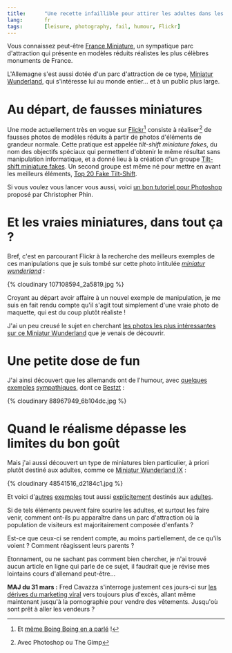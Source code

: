 ```yaml
---
title:      "Une recette infaillible pour attirer les adultes dans les parcs d'attraction ?"
lang:       fr
tags:       [leisure, photography, fail, humour, Flickr]
---
```


Vous connaissez peut-être [France Miniature](http://www.franceminiature.com/), un sympatique parc d'attraction qui présente en modèles réduits réalistes les plus célèbres monuments de France.

L'Allemagne s'est aussi dotée d'un parc d'attraction de ce type, [Miniatur Wunderland](http://www.miniatur-wunderland.de/), qui s'intéresse lui au monde entier… et à un public plus large.

# Au départ, de fausses miniatures

Une mode actuellement très en vogue sur [Flickr](/tags/flickr.html)[^1] consiste à réaliser[^2] de fausses photos de modèles réduits à partir de photos d'éléments de grandeur normale. Cette pratique est appelée *tilt-shift miniature fakes*, du nom des objectifs spéciaux qui permettent d'obtenir le même résultat sans manipulation informatique, et a donné lieu à la création d'un groupe [Tilt-shift miniature fakes](https://www.flickr.com/groups/59319377@N00/). Un second groupe est même né pour mettre en avant les meilleurs éléments, [Top 20 Fake Tilt-Shift](https://www.flickr.com/groups/top20faketiltshift/).

Si vous voulez vous lancer vous aussi, voici [un bon tutoriel pour Photoshop](http://recedinghairline.co.uk/tutorials/fakemodel/) proposé par Christopher Phin.

# Et les vraies miniatures, dans tout ça ?

Bref, c'est en parcourant Flickr à la recherche des meilleurs exemples de ces manipulations que je suis tombé sur cette photo intitulée *[miniatur wunderland](https://www.flickr.com/photos/wvs/107108594/)* :

{% cloudinary 107108594_2a5819.jpg %}

Croyant au départ avoir affaire à un nouvel exemple de manipulation, je me suis en fait rendu compte qu'il s'agit tout simplement d'une vraie photo de maquette, qui est du coup plutôt réaliste !

J'ai un peu creusé le sujet en cherchant [les photos les plus intéressantes sur ce Miniatur Wunderland](https://www.flickr.com/photos/tags/miniaturwunderland/interesting/) que je venais de découvrir.

# Une petite dose de fun

J'ai ainsi découvert que les allemands ont de l'humour, avec [quelques](https://www.flickr.com/photos/barttc/51132903/) [exemples](https://www.flickr.com/photos/barttc/51133175/) [sympathiques](http://www.freakydog.de/galerie/bild/166/), dont ce [Bestzt](https://www.flickr.com/photos/effpunkt/88967949/) :

{% cloudinary 88967949_6b104dc.jpg %}

# Quand le réalisme dépasse les limites du bon goût

Mais j'ai aussi découvert un type de miniatures bien particulier, à priori plutôt destiné aux adultes, comme ce [Miniatur Wunderland IX](https://www.flickr.com/photos/gullideckel/48541516/) :

{% cloudinary 48541516_d2184c1.jpg %}

Et voici d'[autres](https://www.flickr.com/photos/gullideckel/48541518/) [exemples](https://www.flickr.com/photos/gullideckel/48541517/) tout aussi [explicitement](https://www.flickr.com/photos/barttc/51132448/) destinés aux [adultes](https://www.flickr.com/photos/oandreas/1145708/).

Si de tels éléments peuvent faire sourire les adultes, et surtout les faire venir, comment ont-ils pu apparaître dans un parc d'attraction où la population de visiteurs est majoritairement composée d'enfants ?

Est-ce que ceux-ci se rendent compte, au moins partiellement, de ce qu'ils voient ? Comment réagissent leurs parents ?

Etonnament, ou ne sachant pas comment bien chercher, je n'ai trouvé aucun article en ligne qui parle de ce sujet, il faudrait que je révise mes lointains cours d'allemand peut-être…

**MAJ du 31 mars :** Fred Cavazza s'interroge justement ces jours-ci sur [les dérives du marketing viral](http://www.fredcavazza.net/index.php?2006/03/29/1111-les-derives-du-marketing-viral) vers toujours plus d'excès, allant même maintenant jusqu'à la pornographie pour vendre des vêtements. Jusqu'où sont prêt à aller les vendeurs ?


[^1]: Et [même Boing Boing en a parlé](http://www.boingboing.net/2006/02/27/fake_tilt_shift_phot.html) !

[^2]: Avec Photoshop ou The Gimp
